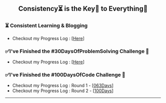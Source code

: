 <h2 align="center">
	Consistency⏳ is the Key🔑 to Everything🏅
</h2>

### ⏳ Consistent Learning & Blogging
* Checkout my Progress Log : [[Here](https://github.com/abhiramready/Consistency-Log/blob/master/%5B3%5DBlogProgressLog.md)]

### ✅I've Finished the #30DaysOfProblemSolving Challenge 🥳
* Checkout my Progress Log : [[Here](https://github.com/abhiramready/Code-LogBook/blob/master/Markdown/30DaysOfCode.md)]

### ✅I've Finished the #100DaysOfCode Challenge 💯
* Checkout my Progress Log : Round 1 - [[063Days](https://github.com/abhiramready/Consistency-Log/blob/master/%5B1%5DProgressLog.md)]
* Checkout my Progress Log : Round 2 - [[100Days](https://github.com/AbhiramReddyD/100-Days-of-Code/blob/master/%5B2%5DProgressLog.md)]
***
